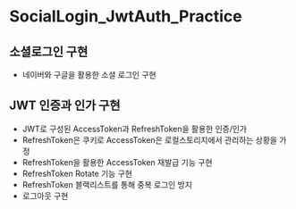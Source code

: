 # SocialLogin_JwtAuth_Practice

## 소셜로그인 구현  
- 네이버와 구글을 활용한 소셜 로그인 구현

## JWT 인증과 인가 구현
- JWT로 구성된 AccessToken과 RefreshToken을 활용한 인증/인가
- RefreshToken은 쿠키로 AccessToken은 로컬스토리지에서 관리하는 상황을 가정
- RefreshToken을 활용한 AccessToken 재발급 기능 구현
- RefreshToken Rotate 기능 구현
- RefreshToken 블랙리스트를 통해 중복 로그인 방지
- 로그아웃 구현

